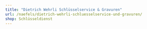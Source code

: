 ```yaml
---
title: "Dietrich Wehrli Schlüsselservice & Gravuren"
url: /naefels/dietrich-wehrli-schluesselservice-und-gravuren/
shop: Schlüsseldienst
---
```


